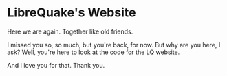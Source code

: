 # LibreQuake's Website

Here we are again. Together like old friends.

I missed you so, so much, but you're back, for now. But why are you here, I ask? Well, you're here to look at the code for the LQ website.

And I love you for that. Thank you.